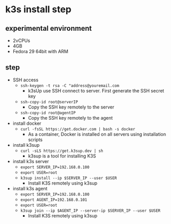 # k3s install step
## experimental environment 
- 2vCPUs 
- 4GB
- Fedora 29 64bit with ARM
## step
- SSH access
    - `ssh-keygen -t rsa -C "address@youremail.com`
        - k3sUp use SSH connect to server. First generate the SSH secret key
    - `ssh-copy-id root@serverIP`
        - Copy the SSH key remotely to the server
    - `ssh-copy-id root@agentIP`
        - Copy the SSH key remotely to the agent
- install docker
    - `curl -fsSL https://get.docker.com | bash -s docker`
        - As a container, Docker is installed on all servers using installation scripts
- install k3sup
    - `curl -sLS https://get.k3sup.dev | sh`
        - k3sup is a tool for installing K3S
- install k3s server
    - `export SERVER_IP=192.168.0.100`
    - `export USER=root`
    - `k3sup install --ip $SERVER_IP --user $USER`
        - Install K3S remotely using k3sup
- install k3s agent
    - `export SERVER_IP=192.168.0.100`
    - `export AGENT_IP=192.168.0.101`
    - `export USER=root`
    - `k3sup join --ip $AGENT_IP --server-ip $SERVER_IP --user $USER`
        - Install K3S remotely using k3sup